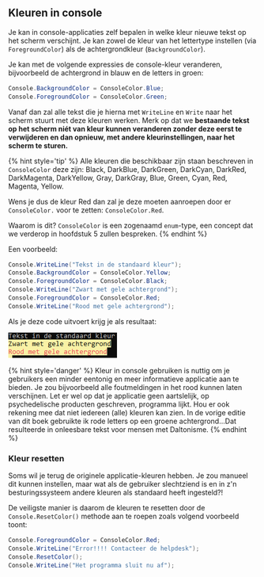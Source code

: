 
## Kleuren in console

Je kan in console-applicaties zelf bepalen in welke kleur nieuwe tekst op het scherm verschijnt. Je kan zowel de kleur van het lettertype instellen (via ``ForegroundColor``) als de achtergrondkleur (``BackgroundColor``).

Je kan met de volgende expressies de console-kleur veranderen, bijvoorbeeld de achtergrond in blauw en de letters in groen:

```csharp
Console.BackgroundColor = ConsoleColor.Blue;
Console.ForegroundColor = ConsoleColor.Green;
```

Vanaf dan zal alle tekst die je hierna met ``WriteLine`` en ``Write`` naar het scherm stuurt met deze kleuren werken. Merk op dat we **bestaande tekst op het scherm niét van kleur kunnen veranderen zonder deze eerst te verwijderen en dan opnieuw, met andere kleurinstellingen, naar het scherm te sturen.**

{% hint style='tip' %}
Alle kleuren die beschikbaar zijn staan beschreven in ``ConsoleColor`` deze zijn: Black, DarkBlue, DarkGreen, DarkCyan, DarkRed, DarkMagenta, DarkYellow, Gray, DarkGray, Blue, Green, Cyan, Red, Magenta, Yellow.

Wens je dus de kleur Red dan zal je deze moeten aanroepen door er ``ConsoleColor.`` voor te zetten: ``ConsoleColor.Red``.

Waarom is dit? ``ConsoleColor`` is een zogenaamd ``enum``-type, een concept dat we verderop in hoofdstuk 5 zullen bespreken.
{% endhint %}


Een voorbeeld:

```csharp
Console.WriteLine("Tekst in de standaard kleur");
Console.BackgroundColor = ConsoleColor.Yellow;
Console.ForegroundColor = ConsoleColor.Black;
Console.WriteLine("Zwart met gele achtergrond");
Console.ForegroundColor = ConsoleColor.Red;
Console.WriteLine("Rood met gele achtergrond");
```

Als je deze code uitvoert krijg je als resultaat:

![Resultaat voorgaande code.](../assets/0_intro/kleuren.PNG)

{% hint style='danger' %}
Kleur in console gebruiken is nuttig om je gebruikers een minder eentonig en meer informatieve applicatie aan te bieden. Je zou bijvoorbeeld alle foutmeldingen in het rood kunnen laten verschijnen. Let er wel op dat je applicatie geen aartslelijk, op psychedelische producten geschreven, programma lijkt.
Hou er ook rekening mee dat niet iedereen (alle) kleuren kan zien. In de vorige editie van dit boek gebruikte ik rode letters op een groene achtergrond...Dat resulteerde in onleesbare tekst voor mensen met Daltonisme.
{% endhint %}


### Kleur resetten

Soms wil je terug de originele applicatie-kleuren hebben. Je zou manueel dit kunnen instellen, maar wat als de gebruiker slechtziend is en in z'n besturingssysteem andere kleuren als standaard heeft ingesteld?!

De veiligste manier is daarom de kleuren te resetten door de ``Console.ResetColor()`` methode aan te roepen zoals volgend voorbeeld toont:

```csharp
Console.ForegroundColor = ConsoleColor.Red;
Console.WriteLine("Error!!!! Contacteer de helpdesk");
Console.ResetColor();
Console.WriteLine("Het programma sluit nu af");
```


